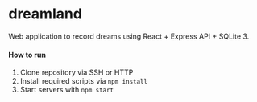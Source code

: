 # dreamland

Web application to record dreams using React + Express API + SQLite 3.

#### How to run

1. Clone repository via SSH or HTTP
2. Install required scripts via `npm install`
3. Start servers with `npm start`
